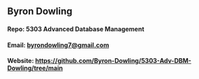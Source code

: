 ## Byron Dowling
#### Repo: 5303 Advanced Database Management
#### Email: byrondowling7@gmail.com
#### Website: https://github.com/Byron-Dowling/5303-Adv-DBM-Dowling/tree/main
